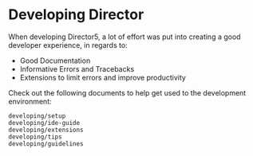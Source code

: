 # Developing Director

When developing Director5, a lot of effort was put into creating
a good developer experience, in regards to:

- Good Documentation
- Informative Errors and Tracebacks
- Extensions to limit errors and improve productivity

Check out the following documents to help get used to the development
environment:

```{toctree}
developing/setup
developing/ide-guide
developing/extensions
developing/tips
developing/guidelines
```
